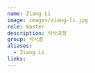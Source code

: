 ```yaml
---
name: Ziang Li
image: images/ziang-li.jpg
role: master
description: 석사과정
group: 석사졸
aliases:
  - Ziang Li
links:
---
```


